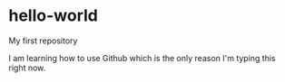 # hello-world

My first repository

I am learning how to use Github which is the only reason I'm typing this right now.
